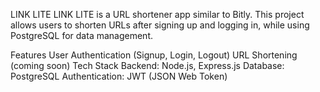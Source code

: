 LINK LITE
LINK LITE is a URL shortener app similar to Bitly. This project allows users to shorten URLs after signing up and logging in, while using PostgreSQL for data management.

Features
User Authentication (Signup, Login, Logout)
URL Shortening (coming soon)
Tech Stack
Backend: Node.js, Express.js
Database: PostgreSQL
Authentication: JWT (JSON Web Token)
